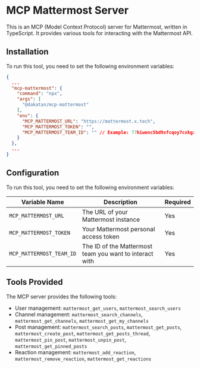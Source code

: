 # MCP Mattermost Server

This is an MCP (Model Context Protocol) server for Mattermost, written in TypeScript. It provides various tools for interacting with the Mattermost API.

## Installation

To run this tool, you need to set the following environment variables:

```json
{
  ...
  "mcp-mattermost": {
    "command": "npx",
    "args": [
      "@dakatan/mcp-mattermost"
    ],
    "env": {
      "MCP_MATTERMOST_URL": "https://mattermost.x.tech",
      "MCP_MATTERMOST_TOKEN": "",
      "MCP_MATTERMOST_TEAM_ID": "" // Example: 77hiwenc5bd9xfcqoy7cxkgxsy
    }
  },
  ...
}
```

## Configuration

To run this tool, you need to set the following environment variables:

| Variable Name            | Description                                             | Required |
| ------------------------ | ------------------------------------------------------- | -------- |
| `MCP_MATTERMOST_URL`     | The URL of your Mattermost instance                     | Yes      |
| `MCP_MATTERMOST_TOKEN`   | Your Mattermost personal access token                   | Yes      |
| `MCP_MATTERMOST_TEAM_ID` | The ID of the Mattermost team you want to interact with | Yes      |

## Tools Provided

The MCP server provides the following tools:

- User management: `mattermost_get_users`, `mattermost_search_users`
- Channel management: `mattermost_search_channels`, `mattermost_get_channels`, `mattermost_get_my_channels`
- Post management: `mattermost_search_posts`, `mattermost_get_posts`, `mattermost_create_post`, `mattermost_get_posts_thread`, `mattermost_pin_post`, `mattermost_unpin_post`, `mattermost_get_pinned_posts`
- Reaction management: `mattermost_add_reaction`, `mattermost_remove_reaction`, `mattermost_get_reactions`

